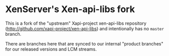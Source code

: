 # XenServer's Xen-api-libs fork

This is a fork of the "upstream" Xapi-project xen-api-libs repository
(http://github.com/xapi-project/xen-api-libs) and intentionally has no `master`
branch.

There are branches here that are synced to our internal "product branches" for
our released versions and LCM streams.
